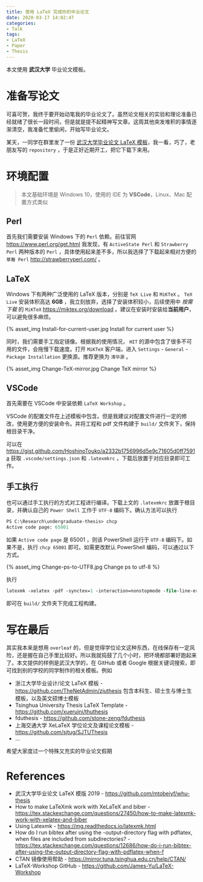 ```yaml
---
title: 使用 LaTeX 完成你的毕业论文
date: 2020-03-17 14:02:47
categories:
- Talk
tags:
- LaTeX
- Paper
- Thesis
---
```


本文使用 **武汉大学** 毕业论文模板。

# 准备写论文

可喜可贺，我终于要开始动笔我的毕业论文了。虽然论文相关的实验和理论准备已经就绪了很长一段时间，但是就是提不起精神写文章。这周其他突发堆积的事情逐渐清空，我准备忙里偷闲，开始写毕业论文。

某天，一同学在群里发了一份 [武汉大学毕业论文 LaTeX 模板](https://github.com/mtobeiyf/whu-thesis/)，我一看，巧了，老朋友写的 `repository` ，于是正好近期开工，把它下载下来用。

# 环境配置

> 本文基础环境是 Windows 10，使用的 IDE 为 **VSCode**，Linux、Mac 配置方式类似

## Perl

首先我们需要安装 Windows 下的 `Perl` 依赖。前往官网 https://www.perl.org/get.html 我发现，有 `ActiveState Perl` 和 `Strawberry Perl` 两种版本的 `Perl` ，具体使用起来差不多，所以我选择了下载起来相对方便的 `草莓 Perl` http://strawberryperl.com/ 。

## LaTeX

Windows 下有两种广泛使用的 LaTeX 版本，分别是 `TeX Live` 和 `MiKTeX` 。 `TeX Live` 安装体积高达 **6GB** ，我立刻放弃，选择了安装体积较小，后续使用中 *按需下载* 的 `MiKTeX` https://miktex.org/download 。建议在安装时安装给**当前用户**，可以避免很多麻烦。

<!--more-->

{% asset_img Install-for-current-user.jpg Install for current user %}

同时，我们需要手工指定镜像。根据我的使用情况， `HIT` 的源中包含了很多不可用的文件，会拖慢下载速度。打开 `MiKTeX` 客户端，进入 `Settings` - `General` - `Package Installation` 更换源。推荐更换为 `清华源` 。

{% asset_img Change-TeX-mirror.jpg Change TeX mirror %}

## VSCode

首先需要在 VSCode 中安装依赖 `LaTeX Workshop` 。

VSCode 的配置文件在上述模板中包含。但是我建议对配置文件进行一定的修改，使用更方便的安装命令。并将工程和 pdf 文件构建于 `build/` 文件夹下，保持根目录干净。

可以在 https://gist.github.com/HoshinoTouko/a2332b1756996d5e9c71605d0ff7591a 获取 `.vscode/settings.json` 和 `.latexmkrc` ，下载后放置于对应目录即可工作。

## 手工执行

也可以通过手工执行的方式对工程进行编译。下载上文的 `.latexmkrc` 放置于根目录，并确认自己的 `Power Shell` 工作于 `UTF-8` 编码下。确认方法可以执行

```ps
PS C:\Research\undergraduate-thesis> chcp
Active code page: 65001
```

如果 `Active code page` 是 65001 ，则该 PowerShell 运行于 `UTF-8` 编码下。如果不是，执行 `chcp 65001` 即可。如需更改默认 PowerShell 编码，可以通过以下方式。

{% asset_img Change-ps-to-UTF8.jpg Change ps to utf-8 %}

执行 

```ps
latexmk -xelatex -pdf -synctex=1 -interaction=nonstopmode -file-line-error -shell-escape -outdir=build ./main
```

即可在 `build/` 文件夹下完成工程构建。

# 写在最后

其实我本来是想用 `overleaf` 的，但是觉得学位论文这种东西，在线保存有一定风险，还是握在自己手里比较好。所以我就捣鼓了几个小时，把环境都部署好跑起来了。本文提供的样例是武汉大学的，在 GitHub 或者 Google 根据关键词搜索，即可找到别的学校的同学制作的相关模板。例如

- 浙江大学毕业设计/论文 LaTeX 模板 - https://github.com/TheNetAdmin/zjuthesis
  包含本科生、硕士生与博士生模板，以及英文硕博士模板
- Tsinghua University Thesis LaTeX Template - https://github.com/xueruini/thuthesis
- fduthesis - https://github.com/stone-zeng/fduthesis
- 上海交通大学 XeLaTeX 学位论文及课程论文模板 - https://github.com/sjtug/SJTUThesis
- ...

希望大家度过一个特殊又充实的毕业论文假期

# References

- 武汉大学毕业论文 LaTeX 模版 2019 - https://github.com/mtobeiyf/whu-thesis
- How to make LaTeXmk work with XeLaTeX and biber - https://tex.stackexchange.com/questions/27450/how-to-make-latexmk-work-with-xelatex-and-biber
- Using Latexmk - https://mg.readthedocs.io/latexmk.html
- How do I run bibtex after using the -output-directory flag with pdflatex, when files are included from subdirectories? - https://tex.stackexchange.com/questions/12686/how-do-i-run-bibtex-after-using-the-output-directory-flag-with-pdflatex-when-f
- CTAN 镜像使用帮助 - https://mirror.tuna.tsinghua.edu.cn/help/CTAN/
- LaTeX-Workshop GitHub - https://github.com/James-Yu/LaTeX-Workshop
